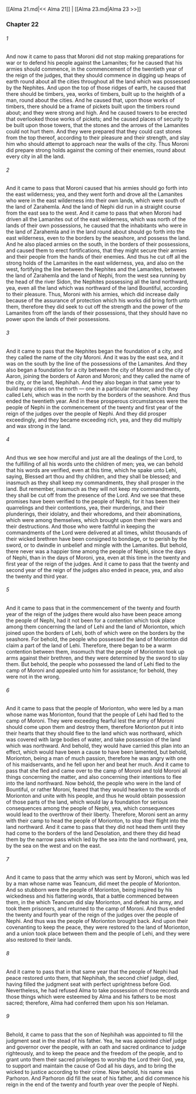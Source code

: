 [[Alma 21.md|<< Alma 21]]  |  [[Alma 23.md|Alma 23 >>]]

### Chapter 22
###### 1
And now it came to pass that Moroni did not stop making preparations for war or to defend his people against the Lamanites; for he caused that his armies should commence, in the commencement of the twentieth year of the reign of the judges, that they should commence in digging up heaps of earth round about all the cities throughout all the land which was possessed by the Nephites. And upon the top of those ridges of earth, he caused that there should be timbers, yea, works of timbers, built up to the heighth of a man, round about the cities. And he caused that, upon those works of timbers, there should be a frame of pickets built upon the timbers round about; and they were strong and high. And he caused towers to be erected that overlooked those works of pickets; and he caused places of security to be built upon those towers, that the stones and the arrows of the Lamanites could not hurt them. And they were prepared that they could cast stones from the top thereof, according to their pleasure and their strength, and slay him who should attempt to approach near the walls of the city. Thus Moroni did prepare strong holds against the coming of their enemies, round about every city in all the land.

###### 2
And it came to pass that Moroni caused that his armies should go forth into the east wilderness; yea, and they went forth and drove all the Lamanites who were in the east wilderness into their own lands, which were south of the land of Zarahemla. And the land of Nephi did run in a straight course from the east sea to the west. And it came to pass that when Moroni had driven all the Lamanites out of the east wilderness, which was north of the lands of their own possessions, he caused that the inhabitants who were in the land of Zarahemla and in the land round about should go forth into the east wilderness, even to the borders by the seashore, and possess the land. And he also placed armies on the south, in the borders of their possessions, and caused them to erect fortifications, that they might secure their armies and their people from the hands of their enemies. And thus he cut off all the strong holds of the Lamanites in the east wilderness, yea, and also on the west, fortifying the line between the Nephites and the Lamanites, between the land of Zarahemla and the land of Nephi, from the west sea running by the head of the river Sidon, the Nephites possessing all the land northward, yea, even all the land which was northward of the land Bountiful, according to their pleasure. Thus, Moroni with his armies, which did increase daily because of the assurance of protection which his works did bring forth unto them, therefore they did seek to cut off the strength and the power of the Lamanites from off the lands of their possessions, that they should have no power upon the lands of their possessions.

###### 3
And it came to pass that the Nephites began the foundation of a city, and they called the name of the city Moroni. And it was by the east sea, and it was on the south by the line of the possessions of the Lamanites. And they also began a foundation for a city between the city of Moroni and the city of Aaron, joining the borders of Aaron and Moroni; and they called the name of the city, or the land, Nephihah. And they also began in that same year to build many cities on the north — one in a particular manner, which they called Lehi, which was in the north by the borders of the seashore. And thus ended the twentieth year. And in these prosperous circumstances were the people of Nephi in the commencement of the twenty and first year of the reign of the judges over the people of Nephi. And they did prosper exceedingly, and they became exceeding rich, yea, and they did multiply and wax strong in the land.

###### 4
And thus we see how merciful and just are all the dealings of the Lord, to the fulfilling of all his words unto the children of men; yea, we can behold that his words are verified, even at this time, which he spake unto Lehi, saying, Blessed art thou and thy children, and they shall be blessed; and inasmuch as they shall keep my commandments, they shall prosper in the land. But remember, inasmuch as they will not keep my commandments, they shall be cut off from the presence of the Lord. And we see that these promises have been verified to the people of Nephi, for it has been their quarrelings and their contentions, yea, their murderings, and their plunderings, their idolatry, and their whoredoms, and their abominations, which were among themselves, which brought upon them their wars and their destructions. And those who were faithful in keeping the commandments of the Lord were delivered at all times, whilst thousands of their wicked brethren have been consigned to bondage, or to perish by the sword, or to dwindle in unbelief and mingle with the Lamanites. But behold, there never was a happier time among the people of Nephi, since the days of Nephi, than in the days of Moroni, yea, even at this time in the twenty and first year of the reign of the judges. And it came to pass that the twenty and second year of the reign of the judges also ended in peace, yea, and also the twenty and third year.

###### 5
And it came to pass that in the commencement of the twenty and fourth year of the reign of the judges there would also have been peace among the people of Nephi, had it not been for a contention which took place among them concerning the land of Lehi and the land of Morionton, which joined upon the borders of Lehi, both of which were on the borders by the seashore. For behold, the people who possessed the land of Morionton did claim a part of the land of Lehi. Therefore, there began to be a warm contention between them, insomuch that the people of Morionton took up arms against their brethren, and they were determined by the sword to slay them. But behold, the people who possessed the land of Lehi fled to the camp of Moroni and appealed unto him for assistance; for behold, they were not in the wrong.

###### 6
And it came to pass that the people of Morionton, who were led by a man whose name was Morionton, found that the people of Lehi had fled to the camp of Moroni. They were exceeding fearful lest the army of Moroni should come upon them and destroy them, therefore Morionton put it into their hearts that they should flee to the land which was northward, which was covered with large bodies of water, and take possession of the land which was northward. And behold, they would have carried this plan into an effect, which would have been a cause to have been lamented, but behold, Morionton, being a man of much passion, therefore he was angry with one of his maidservants, and he fell upon her and beat her much. And it came to pass that she fled and came over to the camp of Moroni and told Moroni all things concerning the matter, and also concerning their intentions to flee into the land northward. Now behold, the people who were in the land of Bountiful, or rather Moroni, feared that they would hearken to the words of Morionton and unite with his people, and thus he would obtain possession of those parts of the land, which would lay a foundation for serious consequences among the people of Nephi, yea, which consequences would lead to the overthrow of their liberty. Therefore, Moroni sent an army with their camp to head the people of Morionton, to stop their flight into the land northward. And it came to pass that they did not head them until they had come to the borders of the land Desolation, and there they did head them by the narrow pass which led by the sea into the land northward, yea, by the sea on the west and on the east.

###### 7
And it came to pass that the army which was sent by Moroni, which was led by a man whose name was Teancum, did meet the people of Morionton. And so stubborn were the people of Morionton, being inspired by his wickedness and his flattering words, that a battle commenced between them, in the which Teancum did slay Morionton, and defeat his army, and took them prisoners, and returned to the camp of Moroni. And thus ended the twenty and fourth year of the reign of the judges over the people of Nephi. And thus was the people of Morionton brought back. And upon their covenanting to keep the peace, they were restored to the land of Morionton, and a union took place between them and the people of Lehi, and they were also restored to their lands.

###### 8
And it came to pass that in that same year that the people of Nephi had peace restored unto them, that Nephihah, the second chief judge, died, having filled the judgment seat with perfect uprightness before God. Nevertheless, he had refused Alma to take possession of those records and those things which were esteemed by Alma and his fathers to be most sacred; therefore, Alma had conferred them upon his son Helaman.

###### 9
Behold, it came to pass that the son of Nephihah was appointed to fill the judgment seat in the stead of his father. Yea, he was appointed chief judge and governor over the people, with an oath and sacred ordinance to judge righteously, and to keep the peace and the freedom of the people, and to grant unto them their sacred privileges to worship the Lord their God, yea, to support and maintain the cause of God all his days, and to bring the wicked to justice according to their crime. Now behold, his name was Parhoron. And Parhoron did fill the seat of his father, and did commence his reign in the end of the twenty and fourth year over the people of Nephi.